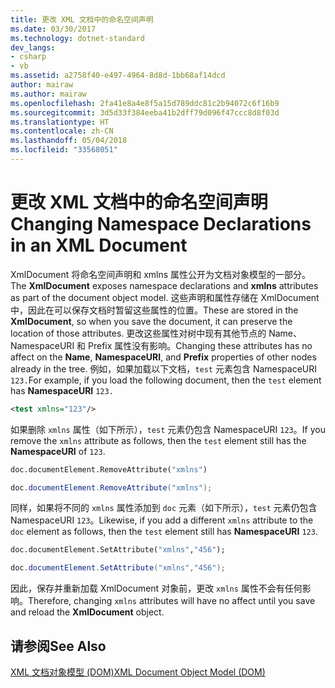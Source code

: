 ```yaml
---
title: 更改 XML 文档中的命名空间声明
ms.date: 03/30/2017
ms.technology: dotnet-standard
dev_langs:
- csharp
- vb
ms.assetid: a2758f40-e497-4964-8d8d-1bb68af14dcd
author: mairaw
ms.author: mairaw
ms.openlocfilehash: 2fa41e8a4e8f5a15d789ddc81c2b94072c6f16b9
ms.sourcegitcommit: 3d5d33f384eeba41b2dff79d096f47ccc8d8f03d
ms.translationtype: HT
ms.contentlocale: zh-CN
ms.lasthandoff: 05/04/2018
ms.locfileid: "33568051"
---
```

# <a name="changing-namespace-declarations-in-an-xml-document"></a><span data-ttu-id="994eb-102">更改 XML 文档中的命名空间声明</span><span class="sxs-lookup"><span data-stu-id="994eb-102">Changing Namespace Declarations in an XML Document</span></span>
<span data-ttu-id="994eb-103">XmlDocument 将命名空间声明和 xmlns 属性公开为文档对象模型的一部分。</span><span class="sxs-lookup"><span data-stu-id="994eb-103">The **XmlDocument** exposes namespace declarations and **xmlns** attributes as part of the document object model.</span></span> <span data-ttu-id="994eb-104">这些声明和属性存储在 XmlDocument 中，因此在可以保存文档时暂留这些属性的位置。</span><span class="sxs-lookup"><span data-stu-id="994eb-104">These are stored in the **XmlDocument**, so when you save the document, it can preserve the location of those attributes.</span></span> <span data-ttu-id="994eb-105">更改这些属性对树中现有其他节点的 Name、NamespaceURI 和 Prefix 属性没有影响。</span><span class="sxs-lookup"><span data-stu-id="994eb-105">Changing these attributes has no affect on the **Name**, **NamespaceURI**, and **Prefix** properties of other nodes already in the tree.</span></span> <span data-ttu-id="994eb-106">例如，如果加载以下文档，`test` 元素包含 NamespaceURI `123.`</span><span class="sxs-lookup"><span data-stu-id="994eb-106">For example, if you load the following document, then the `test` element has **NamespaceURI** `123.`</span></span>  
  
```xml  
<test xmlns="123"/>  
```  
  
 <span data-ttu-id="994eb-107">如果删除 `xmlns` 属性（如下所示），`test` 元素仍包含 NamespaceURI `123`。</span><span class="sxs-lookup"><span data-stu-id="994eb-107">If you remove the `xmlns` attribute as follows, then the `test` element still has the **NamespaceURI** of `123`.</span></span>  
  
```vb  
doc.documentElement.RemoveAttribute("xmlns")  
```  
  
```csharp  
doc.documentElement.RemoveAttribute("xmlns");  
```  
  
 <span data-ttu-id="994eb-108">同样，如果将不同的 `xmlns` 属性添加到 `doc` 元素（如下所示），`test` 元素仍包含 NamespaceURI `123`。</span><span class="sxs-lookup"><span data-stu-id="994eb-108">Likewise, if you add a different `xmlns` attribute to the `doc` element as follows, then the `test` element still has **NamespaceURI** `123`.</span></span>  
  
```vb  
doc.documentElement.SetAttribute("xmlns","456");  
```  
  
```csharp  
doc.documentElement.SetAttribute("xmlns","456");  
```  
  
 <span data-ttu-id="994eb-109">因此，保存并重新加载 XmlDocument 对象前，更改 `xmlns` 属性不会有任何影响。</span><span class="sxs-lookup"><span data-stu-id="994eb-109">Therefore, changing `xmlns` attributes will have no affect until you save and reload the **XmlDocument** object.</span></span>  
  
## <a name="see-also"></a><span data-ttu-id="994eb-110">请参阅</span><span class="sxs-lookup"><span data-stu-id="994eb-110">See Also</span></span>  
 [<span data-ttu-id="994eb-111">XML 文档对象模型 (DOM)</span><span class="sxs-lookup"><span data-stu-id="994eb-111">XML Document Object Model (DOM)</span></span>](../../../../docs/standard/data/xml/xml-document-object-model-dom.md)

